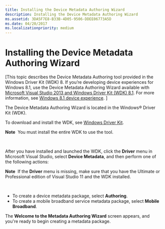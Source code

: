 ```yaml
---
title: Installing the Device Metadata Authoring Wizard
description: Installing the Device Metadata Authoring Wizard
ms.assetid: 3DA5F7E8-B33B-4D05-9506-DDEE06773A5D
ms.date: 04/20/2017
ms.localizationpriority: medium
---
```


# Installing the Device Metadata Authoring Wizard


\[This topic describes the Device Metadata Authoring tool provided in the Windows Driver Kit (WDK) 8. If you’re developing device experiences for Windows 8.1, use the Device Metadata Authoring Wizard available with [Microsoft Visual Studio 2013 and Windows Driver Kit (WDK) 8.1](http://go.microsoft.com/fwlink/p/?LinkId=226411). For more information, see [Windows 8.1 device experience](http://go.microsoft.com/fwlink/p/?linkid=325561). \]

The Device Metadata Authoring Wizard is located in the Windows® Driver Kit (WDK).

To download and install the WDK, see [Windows Driver Kit](http://go.microsoft.com/fwlink/p/?LinkId=226411).

**Note**  You must install the entire WDK to use the tool.

 

After you have installed and launched the WDK, click the **Driver** menu in Microsoft Visual Studio, select **Device Metadata**, and then perform one of the following actions:

**Note**  If the **Driver** menu is missing, make sure that you have the Ultimate or Professional edition of Visual Studio 11 and the WDK installed.

 

-   To create a device metadata package, select **Authoring**.
-   To create a mobile broadband service metadata package, select **Mobile Broadband**.

The **Welcome to the Metadata Authoring Wizard** screen appears, and you're ready to begin creating a metadata package.

 

 





